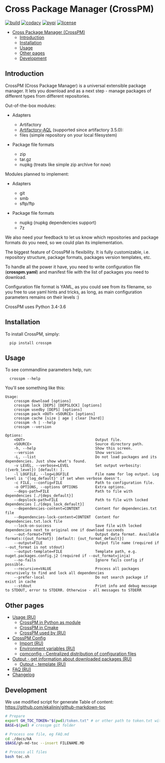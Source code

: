 Cross Package Manager (CrossPM)
=======

[![build](https://travis-ci.org/devopshq/crosspm.svg?branch=master)](https://travis-ci.org/devopshq/crosspm)
[![codacy](https://api.codacy.com/project/badge/Grade/7a9ed2e6bb3e445f9e4a776e9b7f7886)](https://www.codacy.com/app/devopshq/crosspm/dashboard)
[![pypi](https://img.shields.io/pypi/v/crosspm.svg)](https://pypi.python.org/pypi/crosspm)
[![license](https://img.shields.io/pypi/l/crosspm.svg)](https://github.com/devopshq/crosspm/blob/master/LICENSE)

<!--ts-->
   * [Cross Package Manager (CrossPM)](#cross-package-manager-crosspm)
      * [Introduction](#introduction)
      * [Installation](#installation)
      * [Usage](#usage)
      * [Other pages](#other-pages)
      * [Development](#development)
<!--te-->

Introduction
------------

CrossPM (Cross Package Manager) is a universal extensible package manager.
It lets you download and as a next step - manage packages of different types from different repositories.

Out-of-the-box modules:

- Adapters
  - Artifactory
  - [Artifactory-AQL](https://www.jfrog.com/confluence/display/RTF/Artifactory+Query+Language) (supported since artifactory 3.5.0):
  - files (simple repository on your local filesystem)

- Package file formats
  - zip
  - tar.gz
  - nupkg (treats like simple zip archive for now)

Modules planned to implement:

- Adapters
  - git
  - smb
  - sftp/ftp

- Package file formats
  - nupkg (nupkg dependencies support)
  - 7z

We also need your feedback to let us know which repositories and package formats do you need,
so we could plan its implementation.

The biggest feature of CrossPM is flexibility. It is fully customizable, i.e. repository structure, package formats,
packages version templates, etc.

To handle all the power it have, you need to write configuration file (**crosspm.yaml**)
and manifest file with the list of packages you need to download.

Configuration file format is YAML, as you could see from its filename, so you free to use yaml hints and tricks,
as long, as main configuration parameters remains on their levels :)

CrossPM uses Python 3.4-3.6

Installation
------------
To install CrossPM, simply:
```
  pip install crosspm
```

Usage
-----
To see commandline parameters help, run:
```
  crosspm --help
```

You'll see something like this:
```
Usage:
    crosspm download [options]
    crosspm lock [DEPS] [DEPSLOCK] [options]
    crosspm usedby [DEPS] [options]
    crosspm pack <OUT> <SOURCE> [options]
    crosspm cache [size | age | clear [hard]]
    crosspm -h | --help
    crosspm --version

Options:
    <OUT>                                Output file.
    <SOURCE>                             Source directory path.
    -h, --help                           Show this screen.
    --version                            Show version.
    -L, --list                           Do not load packages and its dependencies. Just show what's found.
    -v LEVEL, --verbose=LEVEL            Set output verbosity: ({verb_level}) [default: ].
    -l LOGFILE, --log=LOGFILE            File name for log output. Log level is '{log_default}' if set when verbose doesn't.
    -c FILE, --config=FILE               Path to configuration file.
    -o OPTIONS, --options OPTIONS        Extra options.
    --deps-path=FILE                     Path to file with dependencies [./{deps_default}]
    --depslock-path=FILE                 Path to file with locked dependencies [./{deps_lock_default}]
    --dependencies-content=CONTENT       Content for dependencies.txt file
    --dependencies-lock-content=CONTENT  Content for dependencies.txt.lock file
    --lock-on-success                    Save file with locked dependencies next to original one if download succeeds
    --out-format=TYPE                    Output data format. Available formats:({out_format}) [default: {out_format_default}]
    --output=FILE                        Output file name (required if --out_format is not stdout)
    --output-template=FILE               Template path, e.g. nuget.packages.config.j2 (required if --out_format=jinja)
    --no-fails                           Ignore fails config if possible.
    --recursive=VALUE                    Process all packages recursively to find and lock all dependencies
    --prefer-local                       Do not search package if exist in cache
    --stdout                             Print info and debug message to STDOUT, error to STDERR. Otherwise - all messages to STDERR
```

Other pages
--------
- [Usage (RU)](usage/USAGE)
    - [CrossPM in Python as module](usage/USAGE-PYTHON)
    - [CrossPM in Cmake](usage/USAGE-CMAKE)
    - [CrossPM used by (RU)](usage/USAGE-USEDBY)
- [CrossPM Config](config/CONFIG)
    - [Import (RU)](config/IMPORT)
    - [Environment variables (RU)](config/Environment-variables)
    - [cpmconfig - Centralized distribution of configuration files](cpmconfig)
- [Output - get information about downloaded packages (RU)](config/OUTPUT)
    - [Output - template (RU)](config/output-template)
- [FAQ (RU)](FAQ)
- [Changelog](https://github.com/devopshq/crosspm/blob/master/CHANGELOG.md)

Development
--------

We use modified script for generate Table of content: https://github.com/ekalinin/github-markdown-toc
```bash
# Prepare
export GH_TOC_TOKEN="$(pwd)/token.txt" # or other path to token.txt with your github token
BASE=$(pwd) # crosspm git folder

# Process one file, eg FAQ.md
cd ./docs/kA
$BASE/gh-md-toc --insert FILENAME.MD

# Process all files
bash toc.sh
```
